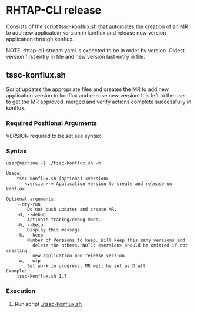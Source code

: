 # RHTAP-CLI release

Consists of the script tssc-konflux.sh that automates the
creation of an MR to add new applicatoin version in konflux and
release new version application through konflux.

NOTE: rhtap-cli-stream.yaml is expected to be in order by version. Oldest version first entry
      in file and new version last entry in file.

## tssc-konflux.sh

Script updates the appropriate files and creates the MR to add
new application version to konflux and release new version. It is left to
the user to get the MR approved, merged and verify actions complete
successfully in konflux.

### Required Positional Arguments
VERSION required to be set see syntax

### Syntax
```console
user@machine:~$ ./tssc-konflux.sh -h

Usage:
    tssc-konflux.sh [options] <version>
       <version> = Application version to create and release on konflux.

Optional arguments:
    --dry-run
        Do not push updates and create MR.
    -d, --debug
        Activate tracing/debug mode.
    -h, --help
        Display this message.
    -k, --keep
        Number of Versions to keep. Will keep this many versions and
          delete the others. NOTE: <version> should be omitted if not creating
          new application and release version.
    -w, --wip
        Set work in progress, MR will be set as Draft
Example:
    tssc-konflux.sh 1.7
```

### Execution
1. Run script [./tssc-konflux.sh](./tssc-konflux.sh)

